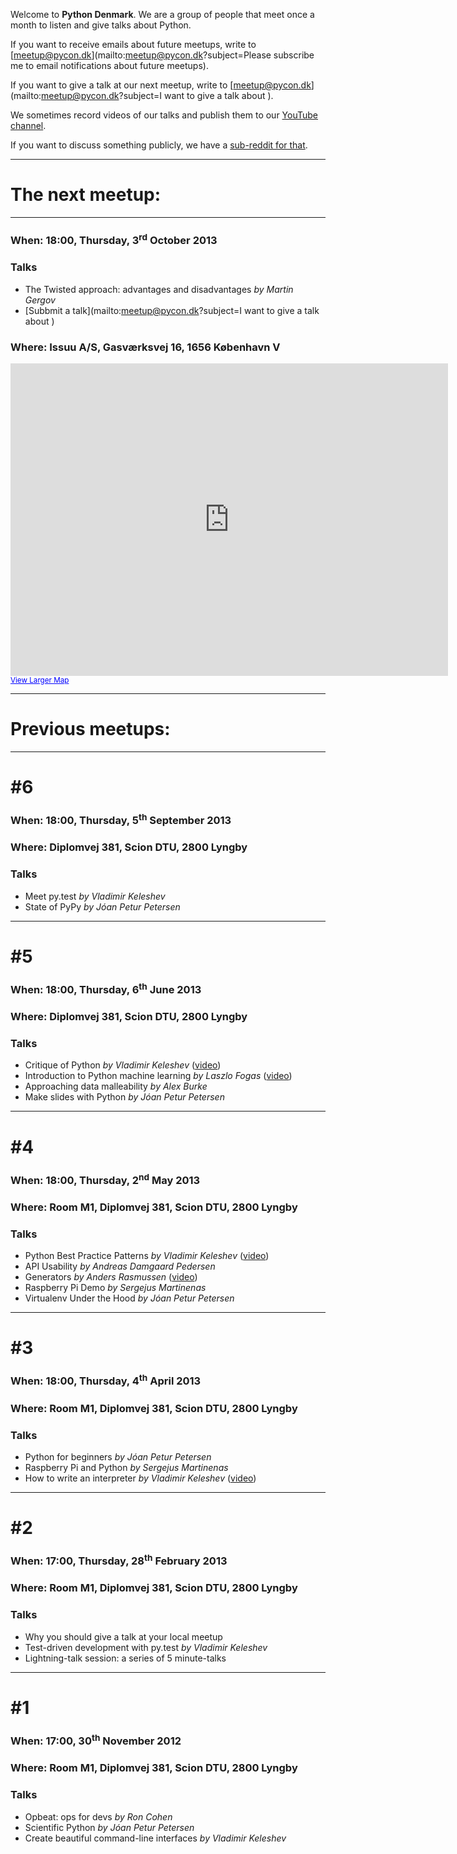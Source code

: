 Welcome to **Python Denmark**. We are a group of
people that meet once a month to listen and give
talks about Python.

If you want to receive emails about future meetups, write
to [meetup@pycon.dk](mailto:meetup@pycon.dk?subject=Please subscribe me to email notifications about future meetups).

If you want to give a talk at our next meetup, write
to [meetup@pycon.dk](mailto:meetup@pycon.dk?subject=I want to give a talk about <blank>).

We sometimes record videos of our talks and publish
them to our [YouTube channel](http://www.youtube.com/user/PyConDK).

If you want to discuss something publicly, we have
a [sub-reddit for that](http://reddit.com/r/pycon_dk).

* * *

# The next meetup:

* * *

### When: 18:00, Thursday, 3<sup>rd</sup> October 2013

### Talks

- The Twisted approach: advantages and disadvantages *by Martin Gergov*
- [Subbmit a talk](mailto:meetup@pycon.dk?subject=I want to give a talk about <blank>)

### Where: Issuu A/S, Gasværksvej 16, 1656 København V

<iframe width="700" height="500" frameborder="0" scrolling="no" marginheight="0" marginwidth="0" src="https://maps.google.com/maps?f=q&amp;source=s_q&amp;hl=en&amp;geocode=&amp;q=Issuu,+Gasv%C3%A6rksvej+16,+1656+K%C3%B8benhavn+V,+Danmark&amp;aq=&amp;sll=55.632454,12.65213&amp;sspn=0.114733,0.308647&amp;t=h&amp;ie=UTF8&amp;hq=Issuu,&amp;hnear=Gasv%C3%A6rksvej+16,+1656+K%C3%B8benhavn,+K%C3%B8benhavn+V,+Denmark&amp;ll=55.670857,12.55704&amp;spn=0.006295,0.006295&amp;output=embed"></iframe><br /><small><a href="https://maps.google.com/maps?f=q&amp;source=embed&amp;hl=en&amp;geocode=&amp;q=Issuu,+Gasv%C3%A6rksvej+16,+1656+K%C3%B8benhavn+V,+Danmark&amp;aq=&amp;sll=55.632454,12.65213&amp;sspn=0.114733,0.308647&amp;t=h&amp;ie=UTF8&amp;hq=Issuu,&amp;hnear=Gasv%C3%A6rksvej+16,+1656+K%C3%B8benhavn,+K%C3%B8benhavn+V,+Denmark&amp;ll=55.670857,12.55704&amp;spn=0.006295,0.006295" style="color:#0000FF;text-align:left">View Larger Map</a></small>

* * *

# Previous meetups:

* * *

# #6

### When: 18:00, Thursday, 5<sup>th</sup> September 2013

### Where: Diplomvej 381, Scion DTU, 2800 Lyngby

### Talks

- Meet py.test *by Vladimir Keleshev*
- State of PyPy *by Jóan Petur Petersen*

* * *

# #5

### When: 18:00, Thursday, 6<sup>th</sup> June 2013

### Where: Diplomvej 381, Scion DTU, 2800 Lyngby

### Talks

- Critique of Python *by Vladimir Keleshev*
  ([video](http://www.youtube.com/watch?v=CpjUoYcaUu8))
- Introduction to Python machine learning *by Laszlo Fogas*
  ([video](http://www.youtube.com/watch?v=mYibQljF650))
- Approaching data malleability *by Alex Burke*
- Make slides with Python *by Jóan Petur Petersen*

* * *

# #4

### When: 18:00, Thursday, 2<sup>nd</sup> May 2013

### Where: Room M1, Diplomvej 381, Scion DTU, 2800 Lyngby

### Talks

- Python Best Practice Patterns *by Vladimir Keleshev*
  ([video](http://www.youtube.com/watch?v=GZNUfkVIHAY))
- API Usability *by Andreas Damgaard Pedersen*
- Generators *by Anders Rasmussen*
  ([video](http://www.youtube.com/watch?v=6abSHR5Yfgk))
- Raspberry Pi Demo *by Sergejus Martinenas*
- Virtualenv Under the Hood *by Jóan Petur Petersen*


* * *

# #3

### When: 18:00, Thursday, 4<sup>th</sup> April 2013

### Where: Room M1, Diplomvej 381, Scion DTU, 2800 Lyngby

### Talks

- Python for beginners *by Jóan Petur Petersen*
- Raspberry Pi and Python *by Sergejus Martinenas*
- How to write an interpreter *by Vladimir Keleshev*
  ([video](http://www.youtube.com/watch?v=1h1mM7VwNGo))

* * *

# #2

### When: 17:00, Thursday, 28<sup>th</sup> February 2013

### Where: Room M1, Diplomvej 381, Scion DTU, 2800 Lyngby

### Talks

- Why you should give a talk at your local meetup
- Test-driven development with py.test *by Vladimir Keleshev*
- Lightning-talk session: a series of 5 minute-talks


* * *

# #1

### When: 17:00, 30<sup>th</sup> November 2012

### Where: Room M1, Diplomvej 381, Scion DTU, 2800 Lyngby

### Talks

- Opbeat: ops for devs *by Ron Cohen*
- Scientific Python *by Jóan Petur Petersen*
- Create beautiful command-line interfaces *by Vladimir Keleshev*
